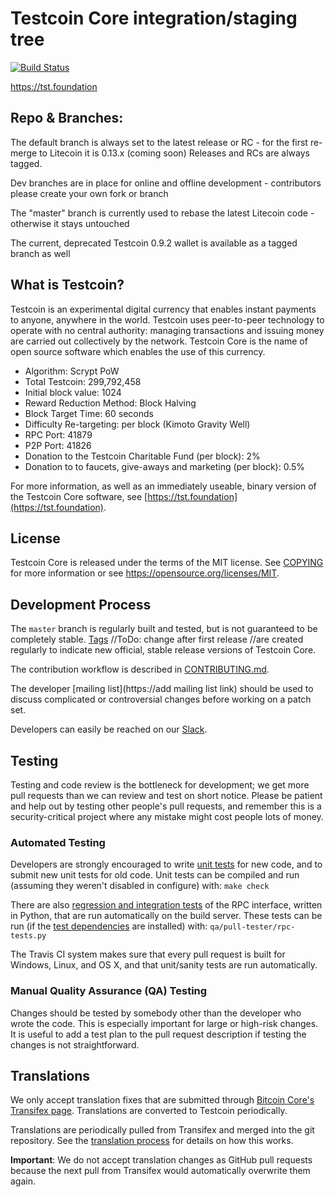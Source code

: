 Testcoin Core integration/staging tree
=====================================

[![Build Status](https://api.travis-ci.org/tstfoundation/testcoin.svg?branch=0.13_master_TST)](https://travis-ci.org/tstfoundation/testcoin)

https://tst.foundation

Repo & Branches:
----------------

The default branch is always set to the latest release or RC - for the first re-merge to Litecoin it is 0.13.x (coming soon) Releases and RCs are always tagged.

Dev branches are in place for online and offline development - contributors please create your own fork or branch

The "master" branch is currently used to rebase the latest Litecoin code - otherwise it stays untouched

The current, deprecated Testcoin 0.9.2 wallet is available as a tagged branch as well

What is Testcoin?
----------------

Testcoin is an experimental digital currency that enables instant payments to
anyone, anywhere in the world. Testcoin uses peer-to-peer technology to operate
with no central authority: managing transactions and issuing money are carried
out collectively by the network. Testcoin Core is the name of open source
software which enables the use of this currency.

- Algorithm: Scrypt PoW
- Total Testcoin: 299,792,458
- Initial block value: 1024
- Reward Reduction Method: Block Halving
- Block Target Time: 60 seconds
- Difficulty Re-targeting: per block (Kimoto Gravity Well)
- RPC Port: 41879
- P2P Port: 41826
- Donation to the Testcoin Charitable Fund (per block): 2%
- Donation to to faucets, give-aways and marketing (per block): 0.5%

For more information, as well as an immediately useable, binary version of
the Testcoin Core software, see [https://tst.foundation](https://tst.foundation).

License
-------

Testcoin Core is released under the terms of the MIT license. See [COPYING](COPYING) for more
information or see https://opensource.org/licenses/MIT.

Development Process
-------------------

The `master` branch is regularly built and tested, but is not guaranteed to be
completely stable. [Tags](https://github.com/tstfoundation/testcoin/tags) //ToDo: change after first release //are created
regularly to indicate new official, stable release versions of Testcoin Core.

The contribution workflow is described in [CONTRIBUTING.md](CONTRIBUTING.md).

The developer [mailing list](https://add mailing list link)
should be used to discuss complicated or controversial changes before working
on a patch set.

Developers can easily be reached on our [Slack](http://tstslack.herokuapp.com/).

Testing
-------

Testing and code review is the bottleneck for development; we get more pull
requests than we can review and test on short notice. Please be patient and help out by testing
other people's pull requests, and remember this is a security-critical project where any mistake might cost people
lots of money.

### Automated Testing

Developers are strongly encouraged to write [unit tests](/doc/unit-tests.md) for new code, and to
submit new unit tests for old code. Unit tests can be compiled and run
(assuming they weren't disabled in configure) with: `make check`

There are also [regression and integration tests](/qa) of the RPC interface, written
in Python, that are run automatically on the build server.
These tests can be run (if the [test dependencies](/qa) are installed) with: `qa/pull-tester/rpc-tests.py`

The Travis CI system makes sure that every pull request is built for Windows, Linux, and OS X, and that unit/sanity tests are run automatically.

### Manual Quality Assurance (QA) Testing

Changes should be tested by somebody other than the developer who wrote the
code. This is especially important for large or high-risk changes. It is useful
to add a test plan to the pull request description if testing the changes is
not straightforward.

Translations
------------

We only accept translation fixes that are submitted through [Bitcoin Core's Transifex page](https://www.transifex.com/projects/p/bitcoin/).
Translations are converted to Testcoin periodically.

Translations are periodically pulled from Transifex and merged into the git repository. See the
[translation process](doc/translation_process.md) for details on how this works.

**Important**: We do not accept translation changes as GitHub pull requests because the next
pull from Transifex would automatically overwrite them again.
